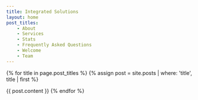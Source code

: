 ```yaml
---
title: Integrated Solutions
layout: home
post_titles:
    - About
    - Services
    - Stats
    - Frequently Asked Questions
    - Welcome
    - Team
---
```

{% for title in page.post_titles %}
  {% assign post = site.posts | where: 'title', title | first %}
<!--  { % include post.layout % } -->
  {{ post.content }}
{% endfor %}